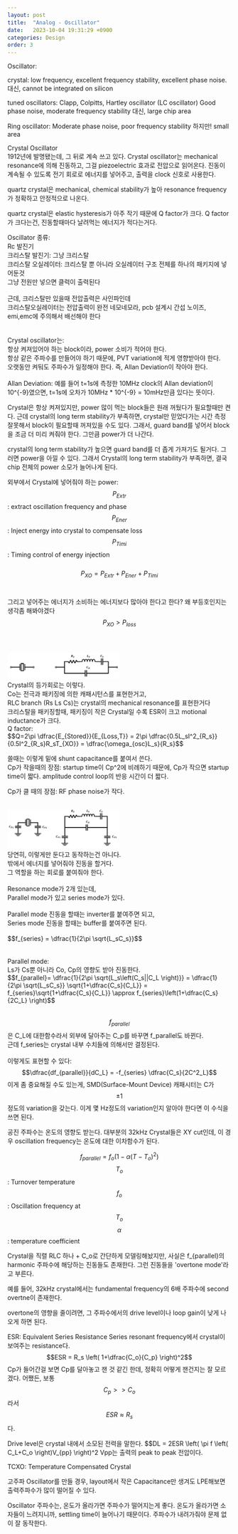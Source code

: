 ```yaml
---
layout: post
title:  "Analog - Oscillator"
date:   2023-10-04 19:31:29 +0900
categories: Design
order: 3
---
```


Oscillator:

crystal: low frequency, excellent frequency stability, excellent phase noise.
대신, cannot be integrated on silicon

tuned oscillators: Clapp, Colpitts, Hartley oscillator
(LC oscillator)
Good phase noise, moderate frequency stability
대신, large chip area

Ring oscillator: Moderate phase noise, poor frequency stability
하지만! small area




Crystal Oscillator<br>
1912년에 발명됐는데, 그 뒤로 계속 쓰고 있다.
Crystal oscillator는 mechanical resonance에 의해 진동하고, 그걸 piezoelectric 효과로 전압으로 읽어온다.
진동이 계속될 수 있도록 전기 회로로 에너지를 넣어주고, 출력을 clock 신호로 사용한다.

quartz crystal은 mechanical, chemical stability가 높아 resonance frequency가 정확하고 안정적으로 나온다.

quartz crystal은 elastic hysteresis가 아주 작기 때문에 Q factor가 크다.
Q factor가 크다는건, 진동할때마다 날려먹는 에너지가 적다는거다.


Oscillator 종류:<br>
Rc 발진기<br>
크리스탈 발진기: 그냥 크리스탈<br>
크리스탈 오실레이터: 크리스탈 뿐 아니라 오실레이터 구조 전체를 하나의 패키지에 넣어둔것<br>
그냥 전원만 넣으면 클럭이 출력된다<br>
<br>
근데, 크리스탈만 있을때 전압출력은 사인파인데<br>
크리스탈오실레이터는 전압출력이 완전 네모네모라, pcb 설계시 간섭 노이즈, emi,emc에 주의해서 배선해야 한다<br>
<br>
<br>
Crystal oscillator는:<br>
항상 켜져있어야 하는 block이라, power 소비가 적어야 한다.<br>
항상 같은 주파수를 만들어야 하기 때문에, PVT variation에 적게 영향받아야 한다.<br>
오랫동안 켜둬도 주파수가 일정해야 한다. 즉, Allan Deviation이 작아야 한다.<br>
<br>
Allan Deviation:
예를 들어 t=1s에 측정한 10MHz clock의 Allan deviation이 10^{-9}였으면,
t=1s에 오차가 10MHz * 10^{-9} = 10mHz만큼 있다는 뜻이다.


Crystal은 항상 켜져있지만, power 많이 먹는 block들은 원래 꺼뒀다가 필요할때만 켠다.
근데 crystal의 long term stability가 부족하면, crystal만 믿었다가는 시간 측정 잘못해서 block이 필요할때 꺼져있을 수도 있다.
그래서, guard band를 넣어서 block을 조금 더 미리 켜줘야 한다. 그만큼 power가 더 나간다.

crystal의 long term stability가 높으면 guard band를 더 좁게 가져가도 될거다. 그러면 power을 아낄 수 있다.
그래서 Crystal의 long term stability가 부족하면, 결국 chip 전체의 power 소모가 늘어나게 된다.


외부에서 Crystal에 넣어줘야 하는 power:<br>
$$P_{Extr}$$: extract oscillation frequency and phase<br>
$$P_{Ener}$$: Inject energy into crystal to compensate loss<br>
$$P_{Timi}$$: Timing control of energy injection<br>
<br>
$$P_{XO} = P_{Extr} + P_{Ener} + P_{Timi}$$<br>
<br>
그리고 넣어주는 에너지가 소비하는 에너지보다 많아야 한다고 한다? 왜 부등호인지는 생각좀 해봐야겠다<br>
$$P_{XO} > P_{loss}$$<br>
<br>

<div style="float: left">
    <img src="/public/img/XO1.png" style="width: 50%; height: auto;" alt="my picture" />
</div>

<br>
Crystal의 등가회로는 이렇다.<br>
Co는 전극과 패키징에 의한 캐패시턴스를 표현한거고,<br>
RLC branch (Rs Ls Cs)는 crystal의 mechanical resonance를 표현한거다<br>
크리스탈을 패키징할때, 패키징이 작은 Crystal일 수록 ESR이 크고 motional inductance가 크다.
<br>
Q factor:<br>
$$Q=2\pi \dfrac{E_{Stored}}{E_{Loss,T}} = 2\pi \dfrac{0.5L_sI^2_{R_s}}{0.5I^2_{R_s}R_sT_{XO}} = \dfrac{\omega_{osc}L_s}{R_s}$$<br>





쓸때는 이렇게 밑에 shunt capacitance를 붙여서 쓴다.<br>
Cp가 작을때의 장점:
startup time이 Cp^2에 비례하기 때문에, Cp가 작으면 startup time이 짧다.
amplitude control loop의 반응 시간이 더 짧다.

Cp가 클 때의 장점:
RF phase noise가 작다.

<br>

<div style="float: left">
    <img src="/public/img/XO2.png" style="width: 50%; height: auto;" alt="my picture" />
</div>

<br>
당연히, 이렇게만 둔다고 동작하는건 아니다.<br>
밖에서 에너지를 넣어줘야 진동을 할거다.<br>
그 역할을 하는 회로를 붙여줘야 한다.<br>
<br>
Resonance mode가 2개 있는데,<br>
Parallel mode가 있고 series mode가 있다.<br>
<br>
Parallel mode 진동을 할때는 inverter를 붙여주면 되고,<br>
Series mode 진동을 할때는 buffer를 붙여주면 된다.<br>
<br>
$$f_{series} = \dfrac{1}{2\pi \sqrt{L_sC_s}}$$<br>
<br>
<br>
Parallel mode:<br>
Ls가 Cs뿐 아니라 Co, Cp의 영향도 받아 진동한다.<br>
$$f_{parallel}= \dfrac{1}{2\pi \sqrt{L_s\left(C_s||C_L \right)}}  = \dfrac{1}{2\pi \sqrt{L_sC_s}} \sqrt{1+\dfrac{C_s}{C_L}} = f_{series}\sqrt{1+\dfrac{C_s}{C_L}} \approx f_{series}\left(1+\dfrac{C_s}{2C_L} \right)$$<br>
<br>

$$f_{parallel}$$은 C_L에 대한함수라서 외부에 달아주는 C_p를 바꾸면 f_parallel도 바뀐다.<br>
근데 f_series는 crystal 내부 수치들에 의해서만 결정된다.<br>
<br>
이렇게도 표현할 수 있다:<br>
$$\dfrac{df_{parallel}}{dC_L}  = -f_{series} \dfrac{C_s}{2C^2_L}$$
이게 좀 중요해질 수도 있는게, SMD(Surface-Mount Device) 캐패시터는 C가 $$\pm1% ~ \pm5%$$정도의 variation을 갖는다.
이게 몇 Hz정도의 variation인지 알아야 한다면 이 수식을 쓰면 된다.

공진 주파수는 온도의 영향도 받는다. 대부분의 32kHz Crystal들은 XY cut인데, 이 경우 oscillation frequency는 온도에 대한 이차함수가 된다.

$$f_{parallel} = f_o\left(1 - \alpha\left(T-T_o \right)^2 \right)$$
$$T_o$$ : Turnover temperature
$$f_o$$ : Oscillation frequency at $$T_o$$
$$\alpha$$: temperature coefficient

Crystal을 직렬 RLC 하나 + C_o로 간단하게 모델링해놨지만, 사실은 f_{parallel}의 harmonic 주파수에 해당하는 진동들도 존재한다.
그런 진동들을 'overtone mode'라고 부른다.

예를 들어, 32kHz crystal에서는 fundamental frequency의 6배 주파수에 second overtne이 존재한다.

overtone의 영향을 줄이려면, 그 주파수에서의 drive level이나 loop gain이 낮게 나오게 하면 된다.

ESR: Equivalent Series Resistance
Series resonant frequency에서 crystal이 보여주는 resistance다.
$$ESR = R_s \left( 1+\dfrac{C_o}{C_p} \right)^2$$
Cp가 들어간걸 보면 Cp를 달아놓고 잰 것 같긴 한데, 정확히 어떻게 잰건지는 잘 모르겠다.
어쨌든, 보통 $$C_p>>C_o$$라서 $$ESR \approx R_s$$다.

Drive level은 crystal 내에서 소모된 전력을 말한다.
$$DL = 2ESR \left( \pi f \left( C_L+C_o \right)V_{pp} \right)^2
Vpp는 출력의 peak to peak 전압이다.

TCXO: Temperature Compensated Crystal 

고주파 Oscillator를 만들 경우, layout에서 작은 Capacitance만 생겨도 LPE해보면 출력주파수가 많이 떨어질 수 있다.

Oscillator 주파수는, 온도가 올라가면 주파수가 떨어지는게 좋다.
온도가 올라가면 소자들이 느려지니까, settling time이 늘어나기 때문이다.
주파수가 내려가줘야 문제 없이 잘 동작한다.